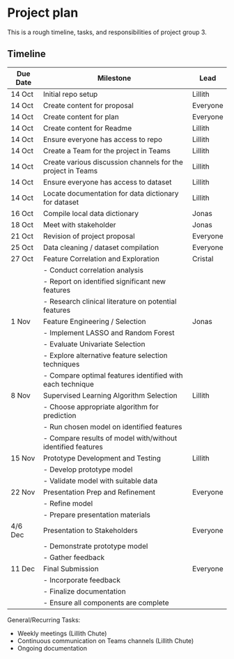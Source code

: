 
# Project plan

This is a rough timeline, tasks, and responsibilities of project group 3.

## Timeline

| Due Date | Milestone                                                   | Lead     |
|----------|-------------------------------------------------------------|----------|
| 14 Oct   | Initial repo setup                                          | Lillith  |
| 14 Oct   | Create content for proposal                                 | Everyone |
| 14 Oct   | Create content for plan                                     | Everyone |
| 14 Oct   | Create content for Readme                                   | Lillith  |
| 14 Oct   | Ensure everyone has access to repo                          | Lillith  |
| 14 Oct   | Create a Team for the project in Teams                      | Lillith  |
| 14 Oct   | Create various discussion channels for the project in Teams | Lillith  |
| 14 Oct   | Ensure everyone has access to dataset                       | Lillith  |
| 14 Oct   | Locate documentation for data dictionary for dataset        | Lillith  |
| 16 Oct   | Compile local data dictionary                               | Jonas    |
| 18 Oct   | Meet with stakeholder                                       | Jonas    |
| 21 Oct   | Revision of project proposal                                | Everyone |
| 25 Oct   | Data cleaning / dataset compilation                         | Everyone |
| 27 Oct   | Feature Correlation and Exploration                         | Cristal  |
|          | - Conduct correlation analysis                              |          |
|          | - Report on identified significant new features             |          |
|          | - Research clinical literature on potential features        |          |
| 1 Nov    | Feature Engineering / Selection                             | Jonas    |
|          | - Implement LASSO and Random Forest                         |          |
|          | - Evaluate Univariate Selection                             |          |
|          | - Explore alternative feature selection techniques          |          |
|          | - Compare optimal features identified with each technique   |          |
| 8 Nov    | Supervised Learning Algorithm Selection                     | Lillith  |
|          | - Choose appropriate algorithm for prediction               |          |
|          | - Run chosen model on identified features                   |          |
|          | - Compare results of model with/without identified features |          |
| 15 Nov   | Prototype Development and Testing                           | Lillith  |
|          | - Develop prototype model                                   |          |
|          | - Validate model with suitable data                         |          |
| 22 Nov   | Presentation Prep and Refinement                            | Everyone |
|          | - Refine model                                              |          |
|          | - Prepare presentation materials                            |          |
| 4/6 Dec  | Presentation to Stakeholders                                | Everyone |
|          | - Demonstrate prototype model                               |          |
|          | - Gather feedback                                           |          |
| 11 Dec   | Final Submission                                            | Everyone |
|          | - Incorporate feedback                                      |          |
|          | - Finalize documentation                                    |          |
|          | - Ensure all components are complete                        |          |


General/Recurring Tasks:
- Weekly meetings (Lillith Chute)
- Continuous communication on Teams channels (Lillith Chute)
- Ongoing documentation 